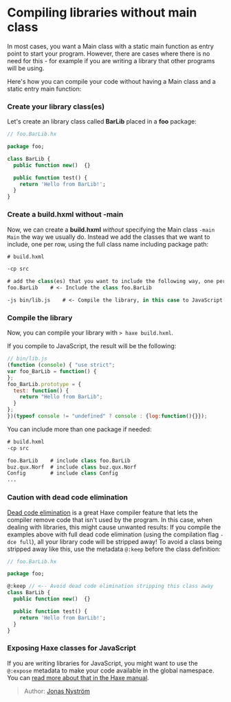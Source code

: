 [tags]: / "libraries,javascript,dead-code-elimination"

# Compiling libraries without main class

In most cases, you want a Main class with a static main function as entry point to start your program. 
However, there are cases where there is no need for this - for example if you are writing a library
that other programs will be using. 

Here's how you can compile your code without having a Main class and a static entry main function:

### Create your library class(es)

Let's create an library class called **BarLib** placed in a **foo** package: 
```haxe
// foo.BarLib.hx

package foo;

class BarLib {
  public function new()  {}

  public function test() {
    return 'Hello from BarLib!';
  }
}
```

### Create a build.hxml without -main
Now, we can create a **build.hxml** *without* specifying the Main class `-main Main` the way we usually do. 
Instead we add the classes that we want to include, one per row, using the full class name including package path:

```haxe
# build.hxml

-cp src 

# add the class(es) that you want to include the following way, one per line
foo.BarLib    # <- Include the class foo.BarLib

-js bin/lib.js    # <- Compile the library, in this case to JavaScript

```

### Compile the library

Now, you can compile your library with `> haxe build.hxml`.

If you compile to JavaScript, the result will be the following: 
```javascript
// bin/lib.js
(function (console) { "use strict";
var foo_BarLib = function() {
};
foo_BarLib.prototype = {
  test: function() {
    return "Hello from BarLib";
  }
};
})(typeof console != "undefined" ? console : {log:function(){}});
```

You can include more than one package if needed:
```haxe
# build.hxml
-cp src 

foo.BarLib    # include class foo.BarLib
buz.qux.Norf  # include class buz.qux.Norf
Config        # include class Config
...

```

### Caution with dead code elimination

[Dead code elimination](http://haxe.org/manual/cr-dce.html) is a great Haxe compiler feature that lets the compiler remove code that isn't used by the program. In this case, when dealing with libraries, this might cause unwanted results: If you compile the examples above with full dead code elimination (using the compilation flag `-dce full`), all your library code will be stripped away! To avoid a class being stripped away like this, use the metadata `@:keep` before the class definition:

```haxe
// foo.BarLib.hx

package foo;

@:keep // <-- Avoid dead code elimination stripping this class away 
class BarLib {
  public function new()  {}

  public function test() {
    return 'Hello from BarLib!';
  }
}
```


### Exposing Haxe classes for JavaScript

If you are writing libraries for JavaScript, you might want to use the `@:expose` metadata to make your code available in the global namespace. You can [read more about that in the Haxe manual](http://haxe.org/manual/target-javascript-expose.html).

> Author: [Jonas Nyström](https://github.com/cambiata)
